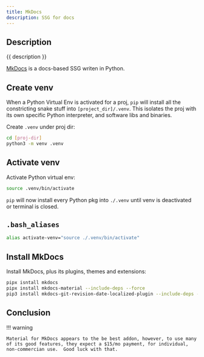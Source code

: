 ```yaml
---
title: MkDocs
description: SSG for docs
---
```


## Description

{{ description }}

[MkDocs](https://www.mkdocs.org) is a docs-based SSG writen in Python.

## Create venv

When a Python Virtual Env is activated for a proj, `pip` will install all the constricting snake stuff into `[project_dir]/.venv`. This isolates the proj with its own specific Python interpreter, and software libs and binaries.

Create `.venv` under proj dir:

```bash
cd [proj-dir]
python3 -m venv .venv
```

## Activate venv

Activate Python virtual env:

```bash
source .venv/bin/activate
```
`pip` will now install every Python pkg into `./.venv` until venv is deactivated or terminal is closed.

## `.bash_aliases`

```bash
alias activate-venv="source ./.venv/bin/activate"
```

## Install MkDocs

Install MkDocs, plus its plugins, themes and extensions:
```bash
pipx isntall mkdocs
pipx install mkdocs-material --include-deps --force
pip3 install mkdocs-git-revision-date-localized-plugin --include-deps --force
```

## Conclusion

!!! warning

    Material for MkDocs appears to the be best addon, however, to use many of its good features, they expect a $15/mo payment, for individual, non-commercian use.  Good luck with that.
